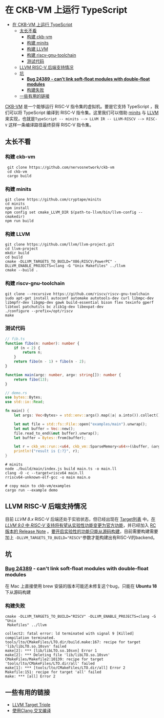 # 在 CKB-VM 上运行 TypeScript

- [在 CKB-VM 上运行 TypeScript](#在-ckb-vm-上运行-typescript)
  - [太长不看](#太长不看)
    - [构建 ckb-vm](#构建-ckb-vm)
    - [构建 minits](#构建-minits)
    - [构建 LLVM](#构建-llvm)
    - [构建 riscv-gnu-toolchain](#构建-riscv-gnu-toolchain)
    - [测试代码](#测试代码)
  - [LLVM RISC-V 后端支持情况](#llvm-risc-v-后端支持情况)
  - [坑](#坑)
    - [**Bug 24389** **- can't link soft-float modules with double-float modules**](#bug-24389---cant-link-soft-float-modules-with-double-float-modules)
    - [构建失败](#构建失败)
  - [一些有用的链接](#一些有用的链接)

[CKB-VM](https://github.com/nervosnetwork/ckb-vm) 是一个能够运行 RISC-V 指令集的虚拟机。要是它支持 TypeScript ，我们可以将 TypeScript 编译到 RISC-V 指令集。这里我们可以借助 [minits](https://github.com/cryptape/minits) 与 [LLVM](https://llvm.org/) 来实现，也就是`TypeScript -- minits --> LLVM IR -- LLVM-RISCV --> RISC-V` 这样一条编译路径最终获得 RISC-V 指令集。

## 太长不看

### 构建 ckb-vm

```shell
 git clone https://github.com/nervosnetwork/ckb-vm
 cd ckb-vm
 cargo build
```

### 构建 minits

```shell
git clone https://github.com/cryptape/minits
cd minits
npm install 
npm config set cmake_LLVM_DIR $(path-to-llvm/bin/llvm-config --cmakedir)
npm run build
```

### 构建 LLVM

```shell
git clone https://github.com/llvm/llvm-project.git
cd llvm-project
mkdir build
cd build
cmake -DLLVM_TARGETS_TO_BUILD="X86;RISCV;PowerPC" -DLLVM_ENABLE_PROJECTS=clang -G "Unix Makefiles" ../llvm
cmake --build .
```

### 构建 riscv-gnu-toolchain

```shell
git clone --recursive https://github.com/riscv/riscv-gnu-toolchain
sudo apt-get install autoconf automake autotools-dev curl libmpc-dev libmpfr-dev libgmp-dev gawk build-essential bison flex texinfo gperf libtool patchutils bc zlib1g-dev libexpat-dev
./configure --prefix=/opt/riscv
make
```

### 测试代码

```typescript
// fib.ts
function fibo(n: number): number {
    if (n < 2) {
        return n;
    }
    return fibo(n - 1) + fibo(n - 2);
}

function main(argc: number, argv: string[]): number {
    return fibo(13);
}
```

```rust
// demo.rs
use bytes::Bytes;
use std::io::Read;

fn main() {
    let args: Vec<Bytes> = std::env::args().map(|a| a.into()).collect();

    let mut file = std::fs::File::open("examples/main").unwrap();
    let mut buffer = Vec::new();
    file.read_to_end(&mut buffer).unwrap();
    let buffer = Bytes::from(buffer);

    let r = ckb_vm::run::<u64, ckb_vm::SparseMemory<u64>>(&buffer, &args[..]).unwrap();
    println!("result is {:?}", r);
}
```

```shell
# minits
node ./build/main/index.js build main.ts -o main.ll
clang -O -c --target=riscv64 main.ll
rriscv64-unknown-elf-gcc -o main main.o

# copy main to ckb-vm/examples
cargo run --example demo 
```

## LLVM RISC-V 后端支持情况

目前 *LLVM 8.x*  RISC-V 后端还处于实验状态，但已经出现在 [Target列表](https://llvm.org/svn/llvm-project/llvm/trunk/lib/Target/RISCV/) 中。[在 *LLVM 9.0* 中 *RISC-V* 支持将有望从实验性功能变更为官方功能](https://lists.llvm.org/pipermail/llvm-dev/2019-July/133724.html)，并已经加入 [RC 版本的 Release Note](http://prereleases.llvm.org/9.0.0/rc6/docs/ReleaseNotes.html#changes-to-the-riscv-target) 。[要开启实验性的功能只能从源码构建](https://stackoverflow.com/questions/46905464/how-to-enable-a-llvm-backend)，目前需要构建需要加上 `-DLLVM_TARGETS_TO_BUILD="RISCV"`参数才能构建出有RISC-V的backend。



## 坑

### [**Bug 24389**](https://sourceware.org/bugzilla/show_bug.cgi?id=24389) **- can't link soft-float modules with double-float modules**

在 Mac 上直接使用 brew 安装的版本可能还未修复这个bug，只能在 **Ubuntu 18** 下从源码构建

### 构建失败

```
cmake -DLLVM_TARGETS_TO_BUILD="RISCV" -DLLVM_ENABLE_PROJECTS=clang -G "Unix
 Makefiles" ../llvm

collect2: fatal error: ld terminated with signal 9 [Killed]
compilation terminated.
tools/lto/CMakeFiles/LTO.dir/build.make:167: recipe for target 'lib/libLTO.so.10svn' failed
make[2]: *** [lib/libLTO.so.10svn] Error 1
make[2]: *** Deleting file 'lib/libLTO.so.10svn'
CMakeFiles/Makefile2:10139: recipe for target 'tools/lto/CMakeFiles/LTO.dir/all' failed
make[1]: *** [tools/lto/CMakeFiles/LTO.dir/all] Error 2
Makefile:151: recipe for target 'all' failed
make: *** [all] Error 2
```

## 一些有用的链接

- [LLVM Target Triple](https://llvm.org/doxygen/classllvm_1_1Triple.html)
- [使用Clang 交叉编译](https://clang.llvm.org/docs/CrossCompilation.html)